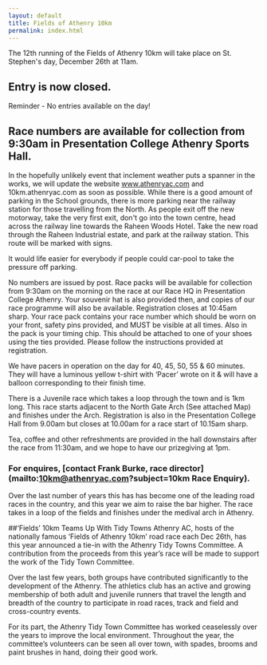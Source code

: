 ```yaml
---
layout: default
title: Fields of Athenry 10km
permalink: index.html
---
```

The 12th running of the Fields of Athenry 10km will take place on St. Stephen's day, December 26th at 11am.

## Entry is now closed.
Reminder - No entries available on the day!

## Race numbers are available for collection from 9:30am in Presentation College Athenry Sports Hall.

In the hopefully unlikely event that inclement weather puts a spanner in the works, we will update the website www.athenryac.com and 10km.athenryac.com as soon as possible.
While there is a good amount of parking in the School grounds, there is more parking near the railway station for those travelling from the North.
As people exit off the new motorway, take the very first exit, don't go into the town centre, head across the railway line towards the Raheen Woods Hotel. Take the new road through the Raheen Industrial estate, and park at the railway station. This route will be marked with signs.

It would life easier for everybody if people could car-pool to take the pressure off parking.

No numbers are issued by post. Race packs will be available for collection from 9:30am on the morning on the race at our Race HQ in Presentation College Athenry. Your souvenir hat is also provided then, and copies of our race programme will also be available. Registration closes at 10:45am sharp.
Your race pack contains your race number which should be worn on your front, safety pins provided, and MUST be visible at all times.
Also in the pack is your timing chip. This should be attached to one of your shoes using the ties provided. Please follow the instructions provided at registration.

We have pacers in operation on the day for 40, 45, 50, 55 & 60 minutes. They will have a luminous yellow t-shirt with ‘Pacer’ wrote on it & will have a balloon corresponding to their finish time.

There is a Juvenile race which takes a loop through the town and is 1km long. This race starts adjacent to the North Gate Arch (See attached Map) and finishes under the Arch. Registration is also in the Presentation College Hall from 9.00am but closes at 10.00am for a race start of 10.15am sharp.

Tea, coffee and other refreshments are provided in the hall downstairs after the race from 11:30am, and we hope to have our prizegiving at 1pm.

### For enquires, [contact Frank Burke, race director](mailto:10km@athenryac.com?subject=10km Race Enquiry).

Over the last number of years this has has become one of the leading road races in the country, and this year we aim to raise the bar higher. The race takes in a loop of the fields and finishes under the medival arch in Athenry. 

##‘Fields’ 10km Teams Up With Tidy Towns
Athenry AC, hosts of the nationally famous ‘Fields of Athenry 10km’ road race each Dec 26th, has this year announced a tie-in with the Athenry Tidy Towns Committee. A contribution from the proceeds from this year’s race will be made to support the work of the Tidy Town Committee.

Over the last few years, both groups have contributed significantly to the development of the Athenry. The athletics club has an active and growing membership of both adult and juvenile runners that travel the length and breadth of the country to participate in road races, track and field and cross-country events. 

For its part, the Athenry Tidy Town Committee has worked ceaselessly over the years to improve the local environment. Throughout the year, the committee’s volunteers can be seen all over town, with spades, brooms and paint brushes in hand, doing their good work.

